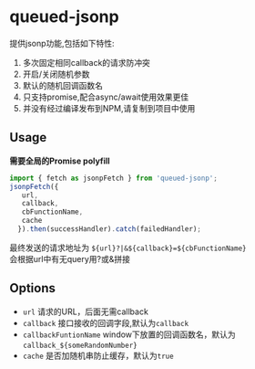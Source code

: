 # queued-jsonp

提供jsonp功能,包括如下特性:

1. 多次固定相同callback的请求防冲突
2. 开启/关闭随机参数
3. 默认的随机回调函数名
4. 只支持promise,配合async/await使用效果更佳
5. 并没有经过编译发布到NPM,请复制到项目中使用

## Usage

**需要全局的Promise polyfill**

```javascript
import { fetch as jsonpFetch } from 'queued-jsonp';
jsonpFetch({
   url,
   callback,
   cbFunctionName,
   cache
  }).then(successHandler).catch(failedHandler);
```
最终发送的请求地址为 `${url}?|&${callback}=${cbFunctionName}`  
会根据url中有无query用?或&拼接

## Options

- `url` 请求的URL，后面无需callback
- `callback` 接口接收的回调字段,默认为`callback`
- `callbackFuntionName` window下放置的回调函数名，默认为`callback_${someRandomNumber}`
- `cache` 是否加随机串防止缓存，默认为`true`